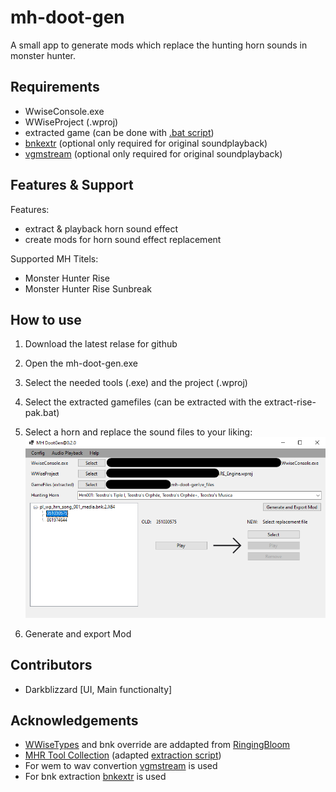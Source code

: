 # mh-doot-gen
A small app to generate mods which replace the hunting horn sounds in monster hunter.

## Requirements
- WwiseConsole.exe 
- WWiseProject (.wproj)
- extracted game (can be done with [.bat script](./extract-rise-pak.bat))
- [bnkextr](https://github.com/eXpl0it3r/bnkextr/releases/tag/2.0) (optional only required for original soundplayback)
- [vgmstream](https://github.com/vgmstream/vgmstream/releases/tag/r1879) (optional only required for original soundplayback)

## Features & Support

Features:
- extract & playback horn sound effect
- create mods for horn sound effect replacement

Supported MH Titels:
- Monster Hunter Rise
- Monster Hunter Rise Sunbreak

## How to use

1. Download the latest relase for github
1. Open the mh-doot-gen.exe
1. Select the needed tools (.exe) and the project (.wproj)
1. Select the extracted gamefiles (can be extracted with the extract-rise-pak.bat)
1. Select a horn and replace the sound files to your liking:
![](./docs/ui_editor.png)

1. Generate and export Mod

## Contributors

- Darkblizzard [UI, Main functionalty]

## Acknowledgements
- [WWiseTypes](./doot-gen/WWiseTypes/) and bnk override are addapted from [RingingBloom](https://github.com/Silvris/RingingBloom)  
- [MHR Tool Collection](https://github.com/mhvuze/MonsterHunterRiseModding/wiki/Tool-Collection) (adapted [extraction script](./extract-rise-pak.bat))
- For wem to wav convertion [vgmstream](https://github.com/vgmstream/vgmstream) is used
- For bnk extraction [bnkextr](https://github.com/eXpl0it3r/bnkextr) is used